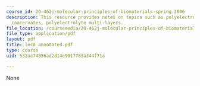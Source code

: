 ```yaml
---
course_id: 20-462j-molecular-principles-of-biomaterials-spring-2006
description: This resource provides notes on topics such as polyelectrolyte hydrogels,
  coacervates, polyelectrolyte multi-layers.
file_location: /coursemedia/20-462j-molecular-principles-of-biomaterials-spring-2006/532ae74856ad2d14e9017783a344f71a_lec8_annotated.pdf
file_type: application/pdf
layout: pdf
title: lec8_annotated.pdf
type: course
uid: 532ae74856ad2d14e9017783a344f71a

---
```

None
